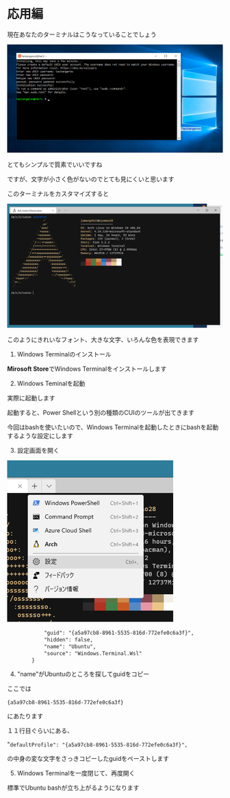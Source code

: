 # 応用編

現在あなたのターミナルはこうなっていることでしょう

![](../.gitbook/assets/external-content.duckduckgo.png)

とてもシンプルで質素でいいですね

ですが、文字が小さく色がないのでとても見にくいと思います

このターミナルをカスタマイズすると

![](../.gitbook/assets/sukurnshotto-2021-01-12-013312png.png)

このようにきれいなフォント、大きな文字、いろんな色を表現できます

1. Windows Terminalのインストール

**Mirosoft Store**でWindows Terminalをインストールします

2. Windows Teminalを起動

実際に起動します

起動すると、Power Shellという別の種類のCUIのツールが出てきます

今回はbashを使いたいので、Windows Terminalを起動したときにbashを起動するような設定にします

3. 設定画面を開く

![](../.gitbook/assets/sukurnshotto-2021-01-12-014042png.png)



```text
            "guid": "{a5a97cb8-8961-5535-816d-772efe0c6a3f}",
            "hidden": false,
            "name": "Ubuntu",
            "source": "Windows.Terminal.Wsl"
        }
```

4. "name"がUbuntuのところを探してguidをコピー

ここでは

```text
{a5a97cb8-8961-5535-816d-772efe0c6a3f}
```

にあたります

１１行目ぐらいにある、

"`defaultProfile": "{a5a97cb8-8961-5535-816d-772efe0c6a3f}",`

の中身の変な文字をさっきコピーしたguidをペーストします

5. Windows Terminalを一度閉じて、再度開く

標準でUbuntu bashが立ち上がるようになります







